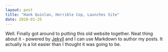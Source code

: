 ```yaml
---
layout: post
title: "Hank Quinlan, Horrible Cop, Launches Site"
date: 2018-01-25
---
```


Well. Finally got around to putting this old website together. Neat thing about it - powered by [Jekyll](http://jekyllrb.com) and I can use Markdown to author my posts. It actually is a lot easier than I thought it was going to be.